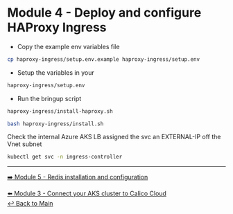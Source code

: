 # Module 4 - Deploy and configure HAProxy Ingress

- Copy the example env variables file 
```bash
cp haproxy-ingress/setup.env.example haproxy-ingress/setup.env
```

- Setup the variables in your 
```bash
haproxy-ingress/setup.env
```

- Run the bringup script 
```bash
haproxy-ingress/install-haproxy.sh
```

```bash
bash haproxy-ingress/install.sh
```

Check the internal Azure AKS LB assigned the svc an EXTERNAL-IP off the Vnet subnet

```bash
kubectl get svc -n ingress-controller
```

---

[:arrow_right: Module 5 - Redis installation and configuration](/modules/module-05-redis.md)  <br>

[:arrow_left:  Module 3 - Connect your AKS cluster to Calico Cloud](/modules/module-03-connect-calicocloud.md)  
[:leftwards_arrow_with_hook: Back to Main](/README.md)